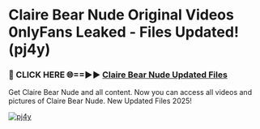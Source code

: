 # Claire Bear Nude Original Videos 0nlyFans Leaked - Files Updated! (pj4y)

<h3>🔴 CLICK HERE 🌐==►► <a href="https://tinyurl.com/4mcuefdz" rel="nofollow">Claire Bear Nude Updated Files</a></h3>

Get Claire Bear Nude and all content. Now you can access all videos and pictures of Claire Bear Nude. New Updated Files 2025!

[![pj4y](https://i.imgur.com/StAQSOY.gif)](https://tinyurl.com/4mcuefdz)
